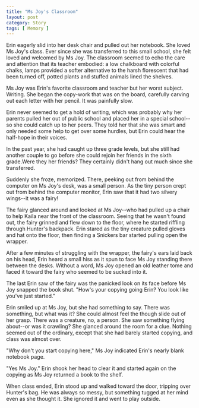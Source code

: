 ```yaml
---
title: "Ms Joy's Classroom"
layout: post
category: Story
tags: [ Memory ]
---
```

Erin eagerly slid into her desk chair and pulled out her notebook. She loved Ms Joy's class. Ever since she was transferred to this small school, she felt loved and welcomed by Ms Joy. The classroom seemed to echo the care and attention that its teacher embodied: a low chalkboard with colorful chalks, lamps provided a softer alternative to the harsh florescent that had been turned off, potted plants and stuffed animals lined the shelves.

<!-- more -->

Ms Joy was Erin's favorite classroom and teacher but her worst subject. Writing. She began the copy-work that was on the board, carefully carving out each letter with her pencil. It was painfully slow.

Erin never seemed to get a hold of writing, which was probably why her parents pulled her out of public school and placed her in a special school--so she could catch up to her peers. They told her that she was smart and only needed some help to get over some hurdles, but Erin could hear the half-hope in their voices.

In the past year, she had caught up three grade levels, but she still had another couple to go before she could rejoin her friends in the sixth grade.Were they her friends? They certainly didn't hang out much since she transferred.

Suddenly she froze, memorized. There, peeking out from behind the computer on Ms Joy's desk, was a small person. As the tiny person crept out from behind the computer monitor, Erin saw that it had two silvery wings--it was a fairy!

The fairy glanced around and looked at Ms Joy--who had pulled up a chair to help Kaila near the front of the classroom. Seeing that he wasn't found out, the fairy grinned and flew down to the floor, where he started riffling through Hunter's backpack. Erin stared as the tiny creature pulled gloves and hat onto the floor, then finding a Snickers bar started pulling open the wrapper.

After a few minutes of struggling with the wrapper, the fairy's ears laid back on his head, Erin heard a small hiss as it spun to face Ms Joy standing there between the desks. Without a word, Ms Joy opened an old leather tome and faced it toward the fairy who seemed to be sucked into it.

The last Erin saw of the fairy was the panicked look on its face before Ms Joy snapped the book shut. "How's your copying going Erin? You look like you've just started."

Erin smiled up at Ms Joy, but she had something to say. There was something, but what was it? She could almost feel the though slide out of her grasp. There was a creature, no, a person. She saw something flying about--or was it crawling? She glanced around the room for a clue. Nothing seemed out of the ordinary, except that she had barely started copying, and class was almost over.

"Why don't you start copying here," Ms Joy indicated Erin's nearly blank notebook page.

"Yes Ms Joy." Erin shook her head to clear it and started again on the copying as Ms Joy returned a book to the shelf.

When class ended, Erin stood up and walked toward the door, tripping over Hunter's bag. He was always so messy, but something tugged at her mind even as she thought it. She ignored it and went to play outside.